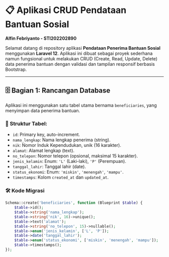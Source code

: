 # 📋 Aplikasi CRUD Pendataan Bantuan Sosial

**Alfin Febriyanto - STI202202890**

Selamat datang di repository aplikasi **Pendataan Penerima Bantuan Sosial** menggunakan **Laravel 12**. Aplikasi ini dibuat sebagai proyek sederhana namun fungsional untuk melakukan CRUD (Create, Read, Update, Delete) data penerima bantuan dengan validasi dan tampilan responsif berbasis Bootstrap.

---

## 🗄️ Bagian 1: Rancangan Database

Aplikasi ini menggunakan satu tabel utama bernama `beneficiaries`, yang menyimpan data penerima bantuan.

### 📑 Struktur Tabel:
- `id`: Primary key, auto-increment.
- `nama_lengkap`: Nama lengkap penerima (string).
- `nik`: Nomor Induk Kependudukan, unik (16 karakter).
- `alamat`: Alamat lengkap (text).
- `no_telepon`: Nomor telepon (opsional, maksimal 15 karakter).
- `jenis_kelamin`: Enum: `'L'` (Laki-laki), `'P'` (Perempuan).
- `tanggal_lahir`: Tanggal lahir (date).
- `status_ekonomi`: Enum: `'miskin'`, `'menengah'`, `'mampu'`.
- `timestamps`: Kolom `created_at` dan `updated_at`.

### 🛠️ Kode Migrasi
```php
Schema::create('beneficiaries', function (Blueprint $table) {
    $table->id();
    $table->string('nama_lengkap');
    $table->string('nik', 16)->unique();
    $table->text('alamat');
    $table->string('no_telepon', 15)->nullable();
    $table->enum('jenis_kelamin', ['L', 'P']);
    $table->date('tanggal_lahir');
    $table->enum('status_ekonomi', ['miskin', 'menengah', 'mampu']);
    $table->timestamps();
});
